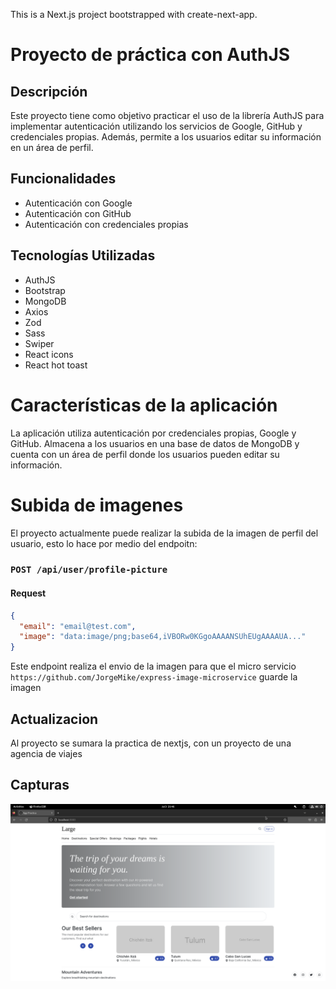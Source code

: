 This is a Next.js project bootstrapped with create-next-app.

# Proyecto de práctica con AuthJS

## Descripción

Este proyecto tiene como objetivo practicar el uso de la librería AuthJS para implementar autenticación utilizando los servicios de Google, GitHub y credenciales propias. Además, permite a los usuarios editar su información en un área de perfil.

## Funcionalidades

- Autenticación con Google
- Autenticación con GitHub
- Autenticación con credenciales propias

## Tecnologías Utilizadas

- AuthJS
- Bootstrap
- MongoDB
- Axios
- Zod
- Sass
- Swiper
- React icons
- React hot toast

# Características de la aplicación

La aplicación utiliza autenticación por credenciales propias, Google y GitHub. Almacena a los usuarios en una base de datos de MongoDB y cuenta con un área de perfil donde los usuarios pueden editar su información.

# Subida de imagenes

El proyecto actualmente puede realizar la subida de la imagen de perfil del usuario, esto lo hace por medio del endpoitn:

### `POST /api/user/profile-picture`

#### Request

```json
{
  "email": "email@test.com",
  "image": "data:image/png;base64,iVBORw0KGgoAAAANSUhEUgAAAAUA..."
}
```

Este endpoint realiza el envio de la imagen para que el micro servicio `https://github.com/JorgeMike/express-image-microservice` guarde la imagen

## Actualizacion

Al proyecto se sumara la practica de nextjs, con un proyecto de una agencia de viajes

## Capturas

![TCaptura de pantalla](public/home.png)
